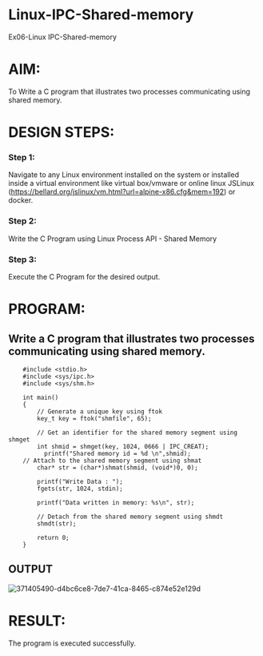 # Linux-IPC-Shared-memory
Ex06-Linux IPC-Shared-memory

# AIM:
To Write a C program that illustrates two processes communicating using shared memory.

# DESIGN STEPS:

### Step 1:

Navigate to any Linux environment installed on the system or installed inside a virtual environment like virtual box/vmware or online linux JSLinux (https://bellard.org/jslinux/vm.html?url=alpine-x86.cfg&mem=192) or docker.

### Step 2:

Write the C Program using Linux Process API - Shared Memory

### Step 3:

Execute the C Program for the desired output. 

# PROGRAM:

## Write a C program that illustrates two processes communicating using shared memory.

        #include <stdio.h>
        #include <sys/ipc.h>
        #include <sys/shm.h>
        
        int main()
        {
        	// Generate a unique key using ftok
        	key_t key = ftok("shmfile", 65);
        
        	// Get an identifier for the shared memory segment using shmget
        	int shmid = shmget(key, 1024, 0666 | IPC_CREAT);
              printf("Shared memory id = %d \n",shmid);
        // Attach to the shared memory segment using shmat
        	char* str = (char*)shmat(shmid, (void*)0, 0);
        	
            printf("Write Data : ");
        	fgets(str, 1024, stdin);
        
        	printf("Data written in memory: %s\n", str);
        
        	// Detach from the shared memory segment using shmdt
        	shmdt(str);
        
        	return 0;
        }



## OUTPUT
![371405490-d4bc6ce8-7de7-41ca-8465-c874e52e129d](https://github.com/user-attachments/assets/4c5a78b3-415a-42df-b029-afdc1a80b170)


# RESULT:





The program is executed successfully.

